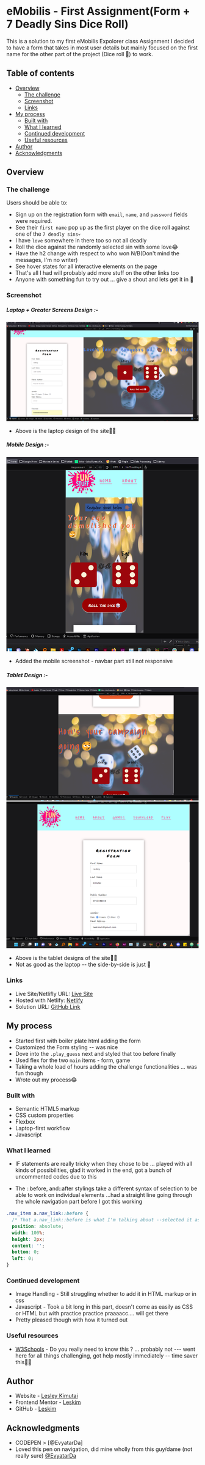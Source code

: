 # eMobilis - First Assignment(Form + 7 Deadly Sins Dice Roll)

This is a solution to my first eMobilis Expolorer class Assignment
I decided to have a form that takes in most user details but mainly focused on the first name for the other part of the project (Dice roll 🎲) to work.

## Table of contents

- [Overview](#overview)
  - [The challenge](#the-challenge)
  - [Screenshot](#screenshot)
  - [Links](#links)
- [My process](#my-process)
  - [Built with](#built-with)
  - [What I learned](#what-i-learned)
  - [Continued development](#continued-development)
  - [Useful resources](#useful-resources)
- [Author](#author)
- [Acknowledgments](#acknowledgments)

## Overview

### The challenge

Users should be able to:

- Sign up on the registration form with `email`, `name`, and `password` fields were required.
- See their `first name` pop up as the first player on the dice roll against one of the `7 deadly sins💀`
- I have `love` somewhere in there too so not all deadly
- Roll the dice against the randomly selected sin with some love😂
- Have the h2 change with respect to who won N/B(Don't mind the messages, I'm no writer)
- See hover states for all interactive elements on the page
- That's all I had will probably add more stuff on the other links too
- Anyone with something fun to try out ... give a shout and lets get it in 🤙


### Screenshot

##### Laptop + Greater Screens Design :-

![](./images/img-laptop.png)

- Above is the laptop design of the site☝🏽

##### Mobile Design :-

![](./images/img-mobile.png)

- Added the mobile screenshot - navbar part still not responsive

##### Tablet Design :-

![](./images/img-tablet1.png)
![](./images/img-tablet2.png)

- Above is the tablet designs of the site☝🏽
- Not as good as the laptop -- the side-by-side is just 💯


### Links

- Live Site/Netlifly URL: [Live Site](https://emobilis-dicegame.netlify.app/)
- Hosted with Netlify: [Netlify](https://www.netlify.com/)
- Solution URL: [GitHub Link ](https://github.com/eMobilis-Explorer/funwithdice.git)

## My process

- Started first with boiler plate html adding the form
- Customized the Form styling -- was nice
- Dove into the `.play_guess` next and styled that too before finally
- Used flex for the two `main` items - form, game
- Taking a whole load of hours adding the challenge functionalities ... was fun though
- Wrote out my process😂

### Built with

- Semantic HTML5 markup
- CSS custom properties
- Flexbox
- Laptop-first workflow
- Javascript


### What I learned

- IF statements are really tricky when they chose to be ... played with all kinds of possibilities, glad it worked in the end, got a bunch of uncommented codes due to this

- The ::before, and::after stylings take a different syntax of selection to be able to work on individual elements ...had a straight line going through the whole navigation part before I got this working
```css
.nav_item a.nav_link::before {
  /* That a.nav_link::before is what I'm talking about --selected it as .nav_link::before (that made a continuous line through navigation even with the height specified) */
  position: absolute;
  width: 100%;
  height: 2px;
  content: '';
  bottom: 0;
  left: 0;
}

```

### Continued development


 - Image Handling - Still struggling whether to add it in HTML markup or in css
 - Javascript - Took a bit long in this part, doesn't come as easily as CSS or HTML but with practice practice praaaacc.... will get there
 - Pretty pleased though with how it turned out


### Useful resources


- [W3Schools](https://www.w3schools.com/css/css3_backgrounds.asp) - Do you really need to know this ? ... probably not --- went here for all things challenging, got help mostly immediately -- time saver this💪🏾

## Author

- Website - [Lesley Kimutai](https://linktr.ee/les_kim)
- Frontend Mentor - [Leskim](https://www.frontendmentor.io/profile/Leskim)
- GitHub - [Leskim](https://github.com/Leskim)


## Acknowledgments

 - CODEPEN > [@EvyatarDa]
 - Loved this pen on navigation, did mine wholly from this guy/dame (not really sure) [@EvyatarDa](https://codepen.io/EvyatarDa/pen/waKXMd)
